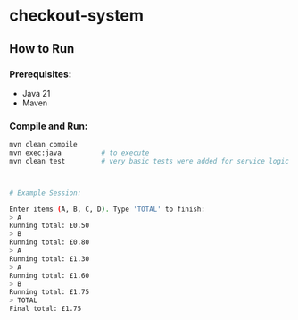 # checkout-system

## How to Run

### Prerequisites:
- Java 21
- Maven

### Compile and Run:

```bash
mvn clean compile
mvn exec:java          # to execute
mvn clean test         # very basic tests were added for service logic



# Example Session:

Enter items (A, B, C, D). Type 'TOTAL' to finish:
> A
Running total: £0.50
> B
Running total: £0.80
> A
Running total: £1.30
> A
Running total: £1.60
> B
Running total: £1.75
> TOTAL
Final total: £1.75


